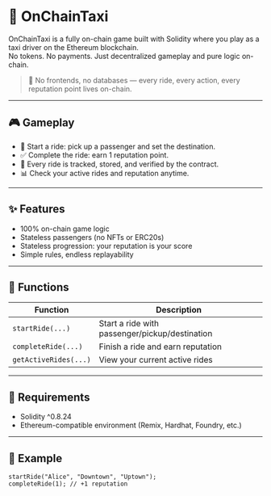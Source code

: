 # 🚕 OnChainTaxi        
        
OnChainTaxi is a fully on-chain game built with Solidity where you play as a taxi driver on the Ethereum blockchain.         
No tokens. No payments. Just decentralized gameplay and pure logic on-chain.         
            
> 🛑 No frontends, no databases — every ride, every action, every reputation point lives on-chain.        
       
---       
       
## 🎮 Gameplay     
        
- 🚖 Start a ride: pick up a passenger and set the destination.         
- ✅ Complete the ride: earn 1 reputation point.      
- 🧠 Every ride is tracked, stored, and verified by the contract.  
- 📊 Check your active rides and reputation anytime.        
       
---  
    
## ✨ Features  
 
- 100% on-chain game logic 
- Stateless passengers (no NFTs or ERC20s)   
- Stateless progression: your reputation is your score  
- Simple rules, endless replayability  

---

## 🔧 Functions

| Function           | Description                                 |
|--------------------|---------------------------------------------|
| `startRide(...)`   | Start a ride with passenger/pickup/destination |
| `completeRide(...)`| Finish a ride and earn reputation           |
| `getActiveRides(...)` | View your current active rides           |

---

## 🔐 Requirements

- Solidity ^0.8.24
- Ethereum-compatible environment (Remix, Hardhat, Foundry, etc.)

---

## 🧪 Example

```solidity
startRide("Alice", "Downtown", "Uptown");
completeRide(1); // +1 reputation
